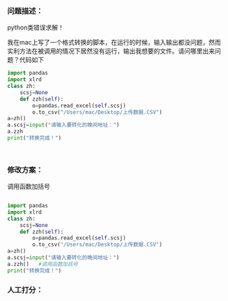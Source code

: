 ### 问题描述：
<p>python类错误求解！</p>
我在mac上写了一个格式转换的脚本，在运行的时候，输入输出都没问题，然而实利方法在被调用的情况下居然没有运行，输出我想要的文件。请问哪里出来问题？代码如下

```python
import pandas
import xlrd
class zh:
    scsj=None
    def zzh(self):
        o=pandas.read_excel(self.scsj)
        o.to_csv("/Users/mac/Desktop/上传数据.CSV")
a=zh()
a.scsj=input("请输入要转化的晚间地址：")
a.zzh
print("转换完成！")

 
```

### 修改方案：
调用函数加括号

```python

import pandas
import xlrd
class zh:
    scsj=None
    def zzh(self):
        o=pandas.read_excel(self.scsj)
        o.to_csv("/Users/mac/Desktop/上传数据.CSV")
a=zh()
a.scsj=input("请输入要转化的晚间地址：")
a.zzh()   #调用函数加括号
print("转换完成！")

```


### 人工打分：
